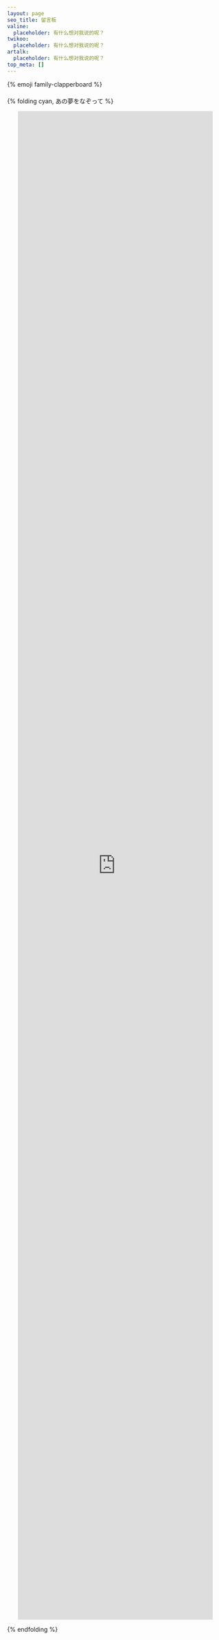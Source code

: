 ```yaml
---
layout: page
seo_title: 留言板
valine:
  placeholder: 有什么想对我说的呢？
twikoo:
  placeholder: 有什么想对我说的呢？
artalk:
  placeholder: 有什么想对我说的呢？
top_meta: []
---
```


<style>.szyink-cloud-music{text-align: center;}</style>

<p class="p center logo ultra ">{% emoji family-clapperboard %}</p>

<div style="margin-top: 20px"></div>

{% folding cyan, あの夢をなぞって %}

<div class="szyink-cloud-music">
<iframe width="90%" height="90%" class="embed-show" src="https://cloud.adc.ink/#fileView&path=https%3A%2F%2Fcloud.adc.ink%2F%3Fexplorer%2Fshare%2Ffile%26hash%3D4b63i9PCFP5Ps73Vr6Bct6Up9A9FB1EN9LerNu3vVdDa575pmJBAxHES9yjXEczuVA%26name%3D%2FYOASOBI%2520-%2520%25E3%2581%2582%25E3%2581%25AE%25E5%25A4%25A2%25E3%2582%2592%25E3%2581%25AA%25E3%2581%259E%25E3%2581%25A3%25E3%2581%25A6%2520%2528%25E6%258F%258F%25E7%25BB%2598%25E7%259D%2580%25E9%2582%25A3%25E5%259C%25BA%25E6%25A2%25A6%2529.mp3%26_etag%3D970f0" allowtransparency="true" allowfullscreen="true" webkitallowfullscreen="true" mozallowfullscreen="true" frameborder="0" scrolling="no"></iframe>
</div>

{% endfolding %}
